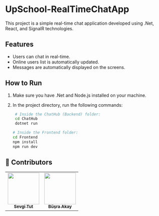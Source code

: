 # UpSchool-RealTimeChatApp

This project is a simple real-time chat application developed using .Net, React, and SignalR technologies.


## Features

- Users can chat in real-time.
- Online users list is automatically updated.
- Messages are automatically displayed on the screens.

## How to Run

1. Make sure you have .Net and Node.js installed on your machine.

2. In the project directory, run the following commands:

    ```bash
     # Inside the ChatHub (Backend) folder:
     cd ChatHub
     dotnet run

    # Inside the Frontend folder:
    cd Frontend
    npm install
    npm run dev

## 🎯 Contributors
<table>
  <tr>
    <td align="center"><a href="https://www.linkedin.com/in/sevgitut/"><img src="https://avatars.githubusercontent.com/u/112586969?v=4" width="100px;" alt=""/><br /><sub><b>Sevgi Tut</b></sub></a><br /></td>
    <td align="center"><a href="https://www.linkedin.com/in/busraakay/"><img src="https://avatars.githubusercontent.com/u/61781887?v=4" width="100px;" alt=""/><br /><sub><b>Büşra Akay</b></sub></a><br /></td>
    
  </tr>
</table>
